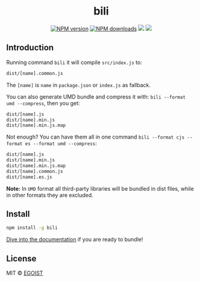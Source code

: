 <h1 align="center">bili</h1>

<p align="center">
  <a href="https://npmjs.com/package/bili"><img src="https://img.shields.io/npm/v/bili.svg?style=flat" alt="NPM version"></a>
<a href="https://npmjs.com/package/bili"><img src="https://img.shields.io/npm/dm/bili.svg?style=flat" alt="NPM downloads"></a>
<a href="https://circleci.com/gh/egoist/bili/tree/master"><img src="https://img.shields.io/circleci/project/egoist/bili/master.svg?style=flat"></a>
<a href="https://codecov.io/gh/unipahq/bili"><img src="https://img.shields.io/codecov/c/github/unipahq/bili.svg?style=flat"></a>
</p>

## Introduction

Running command `bili` it will compile `src/index.js` to:

```bash
dist/[name].common.js
```

The `[name]` is `name` in `package.json` or `index.js` as fallback.

You can also generate UMD bundle and compress it with: `bili --format umd --compress`, then you get:

```bash
dist/[name].js
dist/[name].min.js
dist/[name].min.js.map
```

Not enough? You can have them all in one command `bili --format cjs --format es --format umd --compress`:

```bash
dist/[name].js
dist/[name].min.js
dist/[name].min.js.map
dist/[name].common.js
dist/[name].es.js
```

**Note:** In `UMD` format all third-party libraries will be bundled in dist files, while in other formats they are excluded.

## Install

```bash
npm install -g bili
```

[Dive into the documentation](https://unipahq.github.io/bili/) if you are ready to bundle!

## License

MIT © [EGOIST](https://github.com/egoist)
